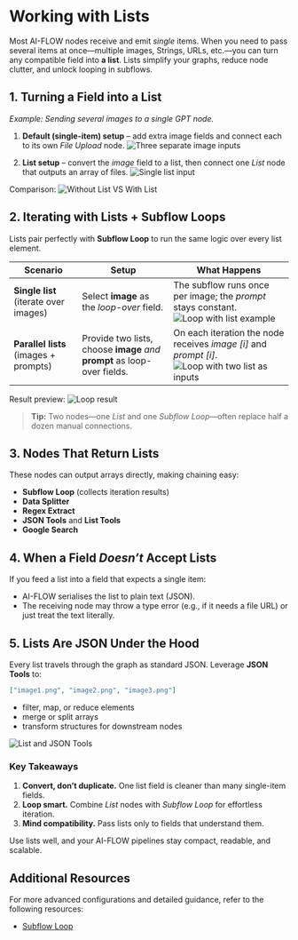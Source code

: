 # Working with Lists

Most AI-FLOW nodes receive and emit _single_ items. When you need to pass several items at once—multiple images, Strings, URLs, etc.—you can turn any compatible field into **a list**. Lists simplify your graphs, reduce node clutter, and unlock looping in subflows.

## 1. Turning a Field into a List

_Example: Sending several images to a single GPT node._

1. **Default (single-item) setup** – add extra image fields and connect each to its own _File Upload_ node.
   ![Three separate image inputs](/img/page-images/list-2.png)

2. **List setup** – convert the _image_ field to a list, then connect one _List_ node that outputs an array of files.
   ![Single list input](/img/page-images/list-3.png)

Comparison:
![Without List VS With List](/img/page-images/list-1.png)

## 2. Iterating with Lists + Subflow Loops

Lists pair perfectly with **Subflow Loop** to run the same logic over every list element.

| Scenario                              | Setup                                                                     | What Happens                                                                                                                     |
| ------------------------------------- | ------------------------------------------------------------------------- | -------------------------------------------------------------------------------------------------------------------------------- |
| **Single list** (iterate over images) | Select **image** as the _loop-over_ field.                                | The subflow runs once per image; the _prompt_ stays constant. ![Loop with list example](/img/page-images/list-4.png)             |
| **Parallel lists** (images + prompts) | Provide two lists, choose **image** _and_ **prompt** as loop-over fields. | On each iteration the node receives _image \[i]_ and _prompt \[i]_. ![Loop with two list as inputs](/img/page-images/list-5.png) |

Result preview:
![Loop result](/img/page-images/list-6.png)

> **Tip:** Two nodes—one _List_ and one _Subflow Loop_—often replace half a dozen manual connections.

## 3. Nodes That **Return** Lists

These nodes can output arrays directly, making chaining easy:

- **Subflow Loop** (collects iteration results)
- **Data Splitter**
- **Regex Extract**
- **JSON Tools** and **List Tools**
- **Google Search**

## 4. When a Field _Doesn’t_ Accept Lists

If you feed a list into a field that expects a single item:

- AI-FLOW serialises the list to plain text (JSON).
- The receiving node may throw a type error (e.g., if it needs a file URL) or just treat the text literally.

## 5. Lists Are JSON Under the Hood

Every list travels through the graph as standard JSON. Leverage **JSON Tools** to:

```json
["image1.png", "image2.png", "image3.png"]
```

- filter, map, or reduce elements
- merge or split arrays
- transform structures for downstream nodes

![List and JSON Tools](/img/page-images/list-7.png)

### Key Takeaways

1. **Convert, don’t duplicate.** One list field is cleaner than many single-item fields.
2. **Loop smart.** Combine _List_ nodes with _Subflow Loop_ for effortless iteration.
3. **Mind compatibility.** Pass lists only to fields that understand them.

Use lists well, and your AI-FLOW pipelines stay compact, readable, and scalable.

## Additional Resources

For more advanced configurations and detailed guidance, refer to the following resources:

- [Subflow Loop](/docs/pro-features/api-builder/subflow-loop/)
